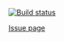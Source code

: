 [![Build status](https://ci.appveyor.com/api/projects/status/64bi25suxfe7e3d7?svg=true)](https://ci.appveyor.com/project/slavanap/masm-bug-demo)

[Issue page](https://developercommunity.visualstudio.com/content/problem/374760/newer-version-of-masm-does-not-compile-x-labels.html)
